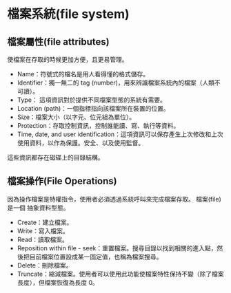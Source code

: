# 檔案系統\(file system\)

## 檔案屬性\(file attributes\)

使檔案在存取的時候更加方便，且更易管理。

* Name：符號式的檔名是用人看得懂的格式儲存。
* Identifier：獨一無二的 tag \(number\)，用來辨識檔案系統內的檔案（人類不可讀）。
* Type：  這項資訊對於提供不同檔案型態的系統有需要。
* Location \(path\)：一個指標指向該檔案所在裝置的位置。
* Size：檔案大小（以字元、位元組為單位）。
* Protection：存取控制資訊，控制誰能讀、寫、執行等資料。
* Time, date, and user identification：這項資訊可以保存產生上次修改和上次使用資料，以作為保護。安全、以及使用監督。

這些資訊都存在磁碟上的目錄結構。

## 檔案操作\(File Operations\)

因為操作檔案是特權指令，使用者必須透過系統呼叫來完成檔案存取。檔案\(file\) 是一個 抽象資料型態。

* Create：建立檔案。
* Write：寫入檔案。
* Read：讀取檔案。
* Reposition within file - seek：重置檔案。搜尋目錄以找到相關的進入點，然後把目前檔案位置設成某一固定值，也稱為檔案搜尋。
* Delete：刪除檔案。
* Truncate：縮減檔案。使用者可以使用此功能使檔案特性保持不變（除了檔案長度），但檔案恢復為長度 0。



